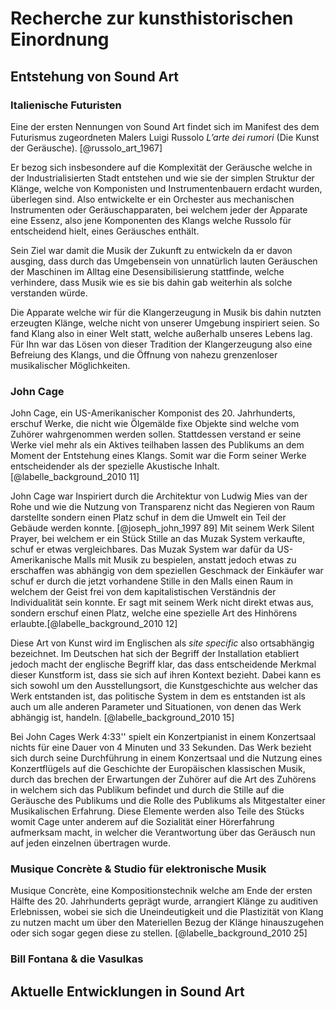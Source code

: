 
# Recherche zur kunsthistorischen Einordnung

## Entstehung von Sound Art

### Italienische Futuristen

Eine der ersten Nennungen von Sound Art findet sich im Manifest des dem Futurismus zugeordneten Malers Luigi Russolo *L’arte dei rumori* (Die Kunst der Geräusche). [@russolo_art_1967]

Er bezog sich insbesondere auf die Komplexität der Geräusche welche in der Industrialisierten Stadt entstehen und wie sie der simplen Struktur der Klänge, welche von Komponisten und Instrumentenbauern erdacht wurden, überlegen sind. Also entwickelte er ein Orchester aus mechanischen Instrumenten oder Geräuschapparaten, bei welchem jeder der Apparate eine Essenz, also jene Komponenten des Klangs welche Russolo für entscheidend hielt, eines Geräusches enthält.

Sein Ziel war damit die Musik der Zukunft zu entwickeln da er davon ausging, dass durch das Umgebensein von unnatürlich lauten Geräuschen der Maschinen im Alltag eine Desensibilisierung stattfinde, welche verhindere, dass Musik wie es sie bis dahin gab weiterhin als solche verstanden würde.

Die Apparate welche wir für die Klangerzeugung in Musik bis dahin nutzten erzeugten Klänge, welche nicht von unserer Umgebung inspiriert seien. So fand Klang also in einer Welt statt, welche außerhalb unseres Lebens lag. Für Ihn war das Lösen von dieser Tradition der Klangerzeugung also eine Befreiung des Klangs, und die Öffnung von nahezu grenzenloser musikalischer Möglichkeiten.

### John Cage

John Cage, ein US-Amerikanischer Komponist des 20. Jahrhunderts, erschuf  Werke, die nicht wie Ölgemälde fixe Objekte sind welche vom Zuhörer wahrgenommen werden sollen. Stattdessen verstand er seine Werke viel mehr als ein Aktives teilhaben lassen des Publikums an dem Moment der Entstehung eines Klangs. Somit war die Form seiner Werke entscheidender als der spezielle Akustische Inhalt. [@labelle_background_2010 11] 

John Cage war Inspiriert durch die Architektur von Ludwig Mies van der Rohe und wie die Nutzung von Transparenz nicht das Negieren von Raum darstellte sondern einen Platz schuf in dem die Umwelt ein Teil der Gebäude werden konnte. [@joseph_john_1997 89] Mit seinem Werk Silent Prayer, bei welchem er ein Stück Stille an das Muzak System verkaufte, schuf er etwas vergleichbares. Das Muzak System war dafür da US-Amerikanische Malls mit Musik zu bespielen, anstatt jedoch etwas zu erschaffen was abhängig von dem speziellen Geschmack der Einkäufer war schuf er durch die jetzt vorhandene Stille in den Malls einen Raum in welchem der Geist frei von dem kapitalistischen Verständnis der Individualität sein konnte. Er sagt mit seinem Werk nicht direkt etwas aus, sondern erschuf einen Platz, welche eine spezielle Art des Hinhörens erlaubte.[@labelle_background_2010 12]

Diese Art von Kunst wird im Englischen als *site specific* also ortsabhängig bezeichnet. Im Deutschen hat sich der Begriff der Installation etabliert jedoch macht der englische Begriff klar, das dass entscheidende Merkmal dieser Kunstform ist, dass sie sich auf ihren Kontext bezieht. Dabei kann es sich sowohl um den Ausstellungsort, die Kunstgeschichte aus welcher das Werk entstanden ist, das politische System in dem es entstanden ist als auch um alle anderen Parameter und Situationen, von denen das Werk abhängig ist, handeln. [@labelle_background_2010 15]

Bei John Cages Werk 4:33'' spielt ein Konzertpianist in einem Konzertsaal nichts für eine Dauer von 4 Minuten und 33 Sekunden. Das Werk bezieht sich durch seine Durchführung in einem Konzertsaal und die Nutzung eines Konzertflügels auf die Geschichte der Europäischen klassischen Musik, durch das brechen der Erwartungen der Zuhörer auf die Art des Zuhörens in welchem sich das Publikum befindet und durch die Stille auf die Geräusche des Publikums und die Rolle des Publikums als Mitgestalter einer Musikalischen Erfahrung. Diese Elemente werden also Teile des Stücks womit Cage unter anderem auf die Sozialität einer Hörerfahrung aufmerksam macht, in welcher die Verantwortung über das Geräusch nun auf jeden einzelnen übertragen wurde.

### Musique Concrète & Studio für elektronische Musik

Musique Concrète, eine Kompositionstechnik welche am Ende der ersten Hälfte des 20. Jahrhunderts geprägt wurde, arrangiert Klänge zu auditiven Erlebnissen, wobei sie sich die Uneindeutigkeit  und die Plastizität von Klang zu nutzen macht um über den Materiellen Bezug der Klänge hinauszugehen oder sich sogar gegen diese zu stellen. [@labelle_background_2010 25]

### Bill Fontana & die Vasulkas

## Aktuelle Entwicklungen in Sound Art

